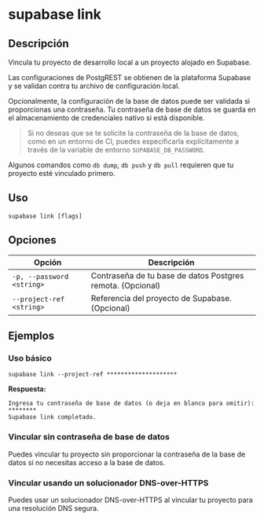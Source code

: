 # supabase link

## Descripción

Vincula tu proyecto de desarrollo local a un proyecto alojado en Supabase.

Las configuraciones de PostgREST se obtienen de la plataforma Supabase y se validan contra tu archivo de configuración local.

Opcionalmente, la configuración de la base de datos puede ser validada si proporcionas una contraseña. Tu contraseña de base de datos se guarda en el almacenamiento de credenciales nativo si está disponible.

> Si no deseas que se te solicite la contraseña de la base de datos, como en un entorno de CI, puedes especificarla explícitamente a través de la variable de entorno `SUPABASE_DB_PASSWORD`.

Algunos comandos como `db dump`, `db push` y `db pull` requieren que tu proyecto esté vinculado primero.

## Uso

```
supabase link [flags]
```

## Opciones

|Opción|Descripción|
|---|---|
|`-p, --password <string>`|Contraseña de tu base de datos Postgres remota. (Opcional)|
|`--project-ref <string>`|Referencia del proyecto de Supabase. (Opcional)|

## Ejemplos

### Uso básico

```
supabase link --project-ref ********************
```

**Respuesta:**

```
Ingresa tu contraseña de base de datos (o deja en blanco para omitir): ********
Supabase link completado.
```

### Vincular sin contraseña de base de datos

Puedes vincular tu proyecto sin proporcionar la contraseña de la base de datos si no necesitas acceso a la base de datos.

### Vincular usando un solucionador DNS-over-HTTPS

Puedes usar un solucionador DNS-over-HTTPS al vincular tu proyecto para una resolución DNS segura.
